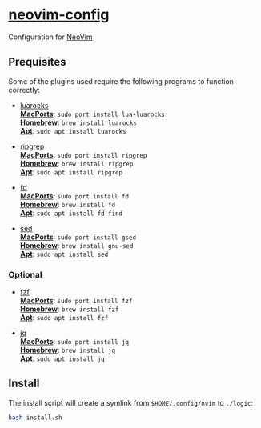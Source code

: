 # [neovim-config](https://neovim.io/doc/user/lua.html)

Configuration for [NeoVim](https://neovim.io) 

## Prequisites

Some of the plugins used require the following programs to function correctly:

- [luarocks](https://github.com/luarocks/luarocks)  
**[MacPorts]()**: `sudo port install lua-luarocks`  
**[Homebrew]()**: `brew install luarocks`  
**[Apt]()**: `sudo apt install luarocks`  

- [ripgrep](https://github.com/BurntSushi/ripgrep)  
**[MacPorts](https://ports.macports.org/port/ripgrep/)**: `sudo port install ripgrep`  
**[Homebrew](https://formulae.brew.sh/formula/ripgrep)**: `brew install ripgrep`  
**[Apt](https://packages.debian.org/sid/ripgrep)**: `sudo apt install ripgrep`  

- [fd](https://github.com/sharkdp/fd)  
**[MacPorts](https://ports.macports.org/port/fd/)**: `sudo port install fd`  
**[Homebrew](https://formulae.brew.sh/formula/fd)**: `brew install fd`  
**[Apt](https://packages.debian.org/sid/fd-find)**: `sudo apt install fd-find`  

- [sed](https://www.gnu.org/software/sed/)  
**[MacPorts](https://ports.macports.org/port/gsed/)**: `sudo port install gsed`  
**[Homebrew](https://formulae.brew.sh/formula/gnu-sed)**: `brew install gnu-sed`  
**[Apt](https://packages.debian.org/sid/sed)**: `sudo apt install sed`  

### Optional

- [fzf](https://github.com/junegunn/fzf)  
**[MacPorts]()**: `sudo port install fzf`  
**[Homebrew]()**: `brew install fzf`  
**[Apt]()**: `sudo apt install fzf`  

- [jq](https://jqlang.github.io/jq/)  
**[MacPorts]()**: `sudo port install jq`  
**[Homebrew]()**: `brew install jq`  
**[Apt]()**: `sudo apt install jq`  

## Install

The install script will create a symlink from `$HOME/.config/nvim` to `./logic`:
``` bash
bash install.sh
```

